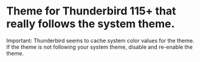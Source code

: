 # Theme for Thunderbird 115+ that really follows the system theme.

Important: Thunderbird seems to cache system color values for the theme.
If the theme is not following your system theme, disable and re-enable the theme.
